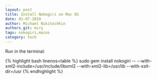 ```yaml
---
layout: post
title: Install Nokogiri on Mac OS
date: 01-07-2010
author: Michael Nikitochkin
authors_git: miry
tags: nokogiri,macos
category: tech
---
```


Run in the terminal:

{% highlight bash linenos=table %}
sudo gem install nokogiri -- --with-xml2-include=/usr/include/libxml2 --with-xml2-lib=/usr/lib --with-xslt-dir=/usr
{% endhighlight %}
